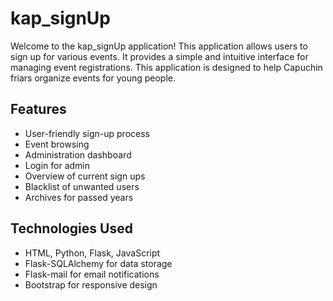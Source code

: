 # kap_signUp
Welcome to the kap_signUp application! This application allows users to sign up for various events. It provides a simple and intuitive interface for managing event registrations. This application is designed to help Capuchin friars organize events for young people.

## Features

- User-friendly sign-up process
- Event browsing
- Administration dashboard
- Login for admin
- Overview of current sign ups
- Blacklist of unwanted users 
- Archives for passed years

## Technologies Used

- HTML, Python, Flask, JavaScript
- Flask-SQLAlchemy for data storage
- Flask-mail for email notifications
- Bootstrap for responsive design
